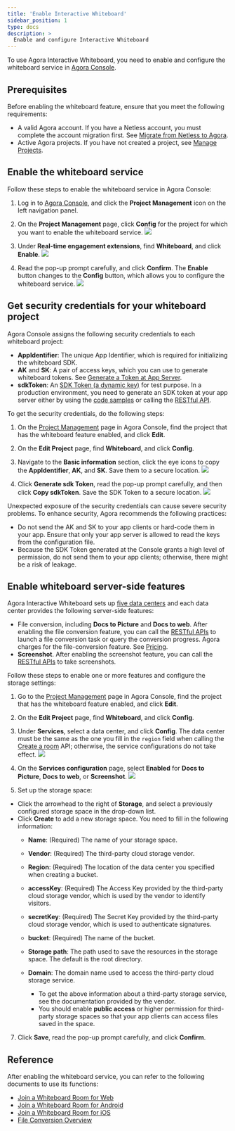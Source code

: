 ```yaml
---
title: 'Enable Interactive Whiteboard'
sidebar_position: 1
type: docs
description: >
  Enable and configure Interactive Whiteboard
---
```


To use Agora Interactive Whiteboard, you need to enable and configure the whiteboard service in [Agora Console](https://console.agora.io/#onboarding).

## Prerequisites

Before enabling the whiteboard feature, ensure that you meet the following requirements:
- A valid Agora account. If you have a Netless account, you must complete the account migration first. See [Migrate from Netless to Agora](/en/whiteboard/netless_migration).
- Active Agora projects. If you have not created a project, see <a href="https://docs.agora.io/en/Agora%20Platform/manage_projects?platform=All%20Platforms">Manage Projects</a >.

## Enable the whiteboard service

Follow these steps to enable the whiteboard service in Agora Console:

1. Log in to [Agora Console](https://console.agora.io/), and click the **Project Management** icon on the left navigation panel.

2. On the **Project Management** page, click **Config** for the project for which you want to enable the whiteboard service.
 ![](https://web-cdn.agora.io/docs-files/1641971710869)

3. Under **Real-time engagement extensions**, find **Whiteboard**, and click **Enable**.
 ![](https://web-cdn.agora.io/docs-files/1638182516342)

4. Read the pop-up prompt carefully, and click **Confirm**. 
   The **Enable** button changes to the **Config** button, which allows you to configure the whiteboard service.
	 ![](https://web-cdn.agora.io/docs-files/1638182576182)

## Get security credentials for your whiteboard project

Agora Console assigns the following security credentials to each whiteboard project:

- **AppIdentifier**: The unique App Identifier, which is required for initializing the whiteboard SDK.
- **AK** and **SK**: A pair of access keys, which you can use to generate whiteboard tokens.  See [Generate a Token at App Server](/en/whiteboard/generate_whiteboard_token_at_app_server).
- **sdkToken**: An [SDK Token (a dynamic key)](/en/whiteboard/whiteboard_token_overview) for test purpose. In a production environment, you need to generate an SDK token at your app server either by using the [code samples](/en/whiteboard/generate_whiteboard_token_at_app_server) or calling the [RESTful API](/en/whiteboard/generate_whiteboard_token). 

To get the security credentials, do the following steps:

1. On the [Project Management](https://console.agora.io/projects) page in Agora Console, find the project that has the whiteboard feature enabled, and click **Edit**.

3. On the **Edit Project** page, find **Whiteboard**, and click **Config**.

3. Navigate to the **Basic information** section, click the eye icons to copy the **AppIdentifier**, **AK**, and **SK**. Save them to a secure location.
   ![](https://web-cdn.agora.io/docs-files/1620392824592)

4. Click **Generate sdk Token**, read the pop-up prompt carefully, and then click **Copy sdkToken**. Save the SDK Token to a secure location.
   ![](https://web-cdn.agora.io/docs-files/1619518873012)
	
Unexpected exposure of the security credentials can cause severe security problems. To enhance security, Agora recommends the following practices:

- Do not send the AK and SK to your app clients or hard-code them in your app. Ensure that only your app server is allowed to read the keys from the configuration file.
- Because the SDK Token generated at the Console grants a high level of permission, do not send them to your app clients; otherwise, there might be a risk of leakage.

## Enable whiteboard server-side features

Agora Interactive Whiteboard sets up [five data centers](https://docs.agora.io/en/whiteboard/whiteboard_security_practices?platform=Web#network-geofencing) and each data center provides the following server-side features: 

- File conversion, including **Docs to Picture** and **Docs to web**. 
After enabling the file conversion feature, you can call the [RESTful APIs](/en/whiteboard/whiteboard_file_conversion) to launch a file conversion task or query the conversion progress.
Agora charges for the file-conversion feature. See [Pricing](/en/whiteboard/billing_whiteboard).
- **Screenshot**. After enabling the screenshot feature, you can call the [RESTful APIs](/en/whiteboard/whiteboard_screenshot) to take screenshots.

Follow these steps to enable one or more features and configure the storage settings:

1. Go to the [Project Management](https://console.agora.io/projects) page in Agora Console, find the project that has the whiteboard feature enabled, and click **Edit**.

2. On the **Edit Project** page, find **Whiteboard**, and click **Config**.

3. Under **Services**, select a data center, and click **Config**. The data center must be the same as the one you fill in the `region` field when calling the [Create a room](https://docs.agora.io/en/whiteboard/whiteboard_room_management?platform=RESTful#create-a-room-post) API; otherwise, the service configurations do not take effect.
  ![](https://web-cdn.agora.io/docs-files/1658998783322)


4. On the **Services configuration** page, select **Enabled** for **Docs to Picture**, **Docs to web**, or **Screenshot**.
     ![](https://web-cdn.agora.io/docs-files/1637660984577)






5. Set up the storage space:
- Click the arrowhead to the right of **Storage**, and select a previously configured storage space in the drop-down list.
- Click **Create** to add a new storage space. You need to fill in the following information:
   - **Name**: (Required) The name of your storage space.
   - **Vendor**: (Required) The third-party cloud storage vendor. 
   - **Region**: (Required) The location of the data center you specified when creating a bucket.
   - **accessKey**: (Required) The Access Key provided by the third-party cloud storage vendor, which is used by the vendor to identify visitors.
   - **secretKey**: (Required) The Secret Key provided by the third-party cloud storage vendor, which is used to authenticate signatures.
   - **bucket**: (Required) The name of the bucket.
   - **Storage path**: The path used to save the resources in the storage space. The default is the root directory.
   - **Domain**: The domain name used to access the third-party cloud storage service.
 
        - To get the above information about a third-party storage service, see the documentation provided by the vendor.
        - You should enable **public access** or higher permission for third-party storage spaces so that your app clients can access files saved in the space.
 
7. Click **Save**, read the pop-up prompt carefully, and click **Confirm**.

## Reference
After enabling the whiteboard service, you can refer to the following documents to use its functions:
- [Join a Whiteboard Room for Web](https://docs.agora.io/en/whiteboard/join_whiteboard_room_web?platform=Web)
- [Join a Whiteboard Room for Android](https://docs.agora.io/en/whiteboard/join_whiteboard_room_android?platform=Android)
- [Join a Whiteboard Room for iOS](https://docs.agora.io/en/whiteboard/join_whiteboard_room_ios?platform=iOS)
- [File Conversion Overview](https://docs.agora.io/en/whiteboard/file_conversion_overview?platform=RESTful)
